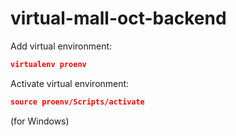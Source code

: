 # virtual-mall-oct-backend

Add virtual environment:
```json
virtualenv proenv
```

Activate virtual environment:
```json
source proenv/Scripts/activate
```
(for Windows)

